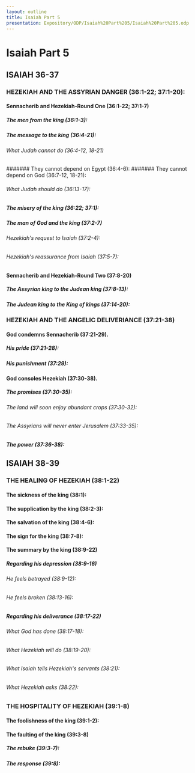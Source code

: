 ```yaml
---
layout: outline
title: Isaiah Part 5
presentation: Expository/ODP/Isaiah%20Part%205/Isaiah%20Part%205.odp
---
```

# Isaiah Part 5
## ISAIAH 36-37 
### HEZEKIAH AND THE ASSYRIAN DANGER (36:1-22; 37:1-20): 
####  Sennacherib and Hezekiah-Round One (36:1-22; 37:1-7) 
#####  The men from the king (36:1-3): 
#####  The message to the king (36:4-21): 
######  What Judah cannot do (36:4-12, 18-21) 
#######  They cannot depend on Egypt (36:4-6): 
#######  They cannot depend on God (36:7-12, 18-21): 
######  What Judah should do (36:13-17): 
#####  The misery of the king (36:22; 37:1): 
#####  The man of God and the king (37:2-7) 
######  Hezekiah\'s request to Isaiah (37:2-4): 
######  Hezekiah\'s reassurance from Isaiah (37:5-7): 
####  Sennacherib and Hezekiah-Round Two (37:8-20) 
#####  The Assyrian king to the Judean king (37:8-13): 
#####  The Judean king to the King of kings (37:14-20): 
### HEZEKIAH AND THE ANGELIC DELIVERIANCE (37:21-38) 
####  God condemns Sennacherib (37:21-29). 
#####  His pride (37:21-28): 
#####  His punishment (37:29): 
####  God consoles Hezekiah (37:30-38). 
#####  The promises (37:30-35): 
######  The land will soon enjoy abundant crops (37:30-32): 
######  The Assyrians will never enter Jerusalem (37:33-35): 
#####  The power (37:36-38): 
## ISAIAH 38-39 
### THE HEALING OF HEZEKIAH (38:1-22) 
####  The sickness of the king (38:1): 
####  The supplication by the king (38:2-3): 
####  The salvation of the king (38:4-6): 
####  The sign for the king (38:7-8): 
####  The summary by the king (38:9-22) 
#####  Regarding his depression (38:9-16) 
######  He feels betrayed (38:9-12): 
######  He feels broken (38:13-16): 
#####  Regarding his deliverance (38:17-22) 
######  What God has done (38:17-18): 
######  What Hezekiah will do (38:19-20): 
######  What Isaiah tells Hezekiah\'s servants (38:21): 
######  What Hezekiah asks (38:22): 
### THE HOSPITALITY OF HEZEKIAH (39:1-8) 
####  The foolishness of the king (39:1-2): 
####  The faulting of the king (39:3-8) 
#####  The rebuke (39:3-7): 
#####  The response (39:8): 
